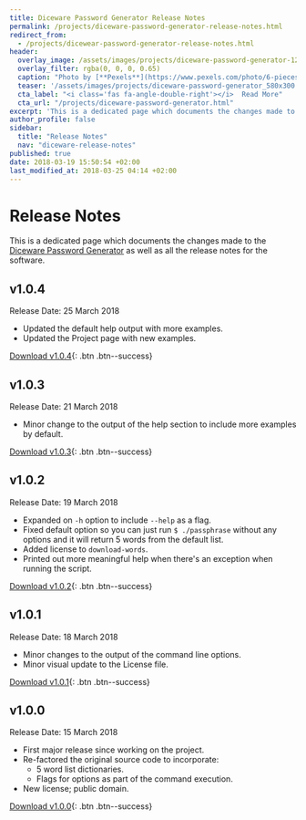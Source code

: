 ```yaml
---
title: Diceware Password Generator Release Notes
permalink: /projects/diceware-password-generator-release-notes.html
redirect_from:
  - /projects/dicewear-password-generator-release-notes.html
header:
  overlay_image: /assets/images/projects/diceware-password-generator-1200.jpg
  overlay_filter: rgba(0, 0, 0, 0.65)
  caption: "Photo by [**Pexels**](https://www.pexels.com/photo/6-pieces-of-black-and-white-dice-37534/)"
  teaser: '/assets/images/projects/diceware-password-generator_580x300.jpg'
  cta_label: "<i class='fas fa-angle-double-right'></i>  Read More"
  cta_url: "/projects/diceware-password-generator.html"
excerpt: 'This is a dedicated page which documents the changes made to the Diceware Password Generator as well as all the release notes for the software. You can read more about the project itself by clicking the _Read More_ button below.'
author_profile: false
sidebar:
  title: "Release Notes"
  nav: "diceware-release-notes"
published: true
date: 2018-03-19 15:50:54 +02:00
last_modified_at: 2018-03-25 04:14 +02:00
---
```

# Release Notes
This is a dedicated page which documents the changes made to the [Diceware Password Generator][diceware] as well as all the release notes for the software. 

## v1.0.4
Release Date: 25 March 2018

- Updated the default help output with more examples.
- Updated the Project page with new examples.

[Download v1.0.4][v104]{: .btn .btn--success}

## v1.0.3
Release Date: 21 March 2018

- Minor change to the output of the help section to include more examples by default.

[Download v1.0.3][v103]{: .btn .btn--success}

## v1.0.2
Release Date: 19 March 2018

- Expanded on `-h` option to include `--help` as a flag.
- Fixed default option so you can just run `$ ./passphrase` without any options and it will return 5 words from the default list.
- Added license to `download-words`.
- Printed out more meaningful help when there's an exception when running the script.

[Download v1.0.2][v102]{: .btn .btn--success}

## v1.0.1
Release Date: 18 March 2018

- Minor changes to the output of the command line options.
- Minor visual update to the License file.

[Download v1.0.1][v101]{: .btn .btn--success}

## v1.0.0
Release Date: 15 March 2018

- First major release since working on the project.
- Re-factored the original source code to incorporate:
    + 5 word list dictionaries.
    + Flags for options as part of the command execution.
- New license; public domain.

[Download v1.0.0][v100]{: .btn .btn--success}

[diceware]: /projects/diceware-password-generator.html
[v100]: https://github.com/justinhartman/diceware-password-generator/releases/tag/v1.0.0
[v101]: https://github.com/justinhartman/diceware-password-generator/releases/tag/v1.0.1
[v102]: https://github.com/justinhartman/diceware-password-generator/releases/tag/v1.0.2
[v103]: https://github.com/justinhartman/diceware-password-generator/releases/tag/v1.0.3
[v104]: https://github.com/justinhartman/diceware-password-generator/releases/tag/v1.0.4
